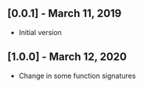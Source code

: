 ## [0.0.1] - March 11, 2019

* Initial version

## [1.0.0] - March 12, 2020

* Change in some function signatures